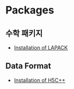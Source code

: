 # Packages

##  수학 패키지

- [Installation of LAPACK](./lapack.md)

## Data Format

- [Installation of H5C++](h5cpp.md)

